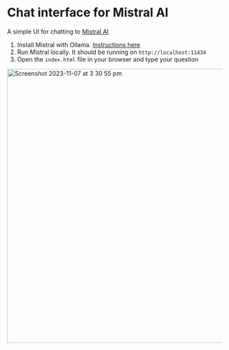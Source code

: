 # Chat interface for Mistral AI

A simple UI for chatting to [Mistral AI](https://mistral.ai/)

1. Install Mistral with Ollama. [Instructions here](https://ollama.ai/library/mistral)
2. Run Mistral locally. It should be running on `http://localhost:11434`
3. Open the `index.html` file in your browser and type your question

<img width="641" alt="Screenshot 2023-11-07 at 3 30 55 pm" src="https://github.com/seanockert/chat-ui-mistral/assets/574163/cbc71c61-00c4-425f-a01a-af38c034b16e">

